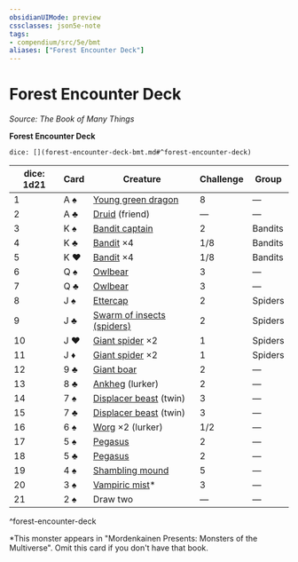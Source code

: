 ```yaml
---
obsidianUIMode: preview
cssclasses: json5e-note
tags:
- compendium/src/5e/bmt
aliases: ["Forest Encounter Deck"]
---
```

# Forest Encounter Deck
*Source: The Book of Many Things* 

**Forest Encounter Deck**

`dice: [](forest-encounter-deck-bmt.md#^forest-encounter-deck)`

| dice: 1d21 | Card | Creature | Challenge | Group |
|------------|------|----------|-----------|-------|
| 1 | A ♠ | [Young green dragon](5E2014官方资源/bestiary/dragon/young-green-dragon.md) | 8 | — |
| 2 | A ♣ | [Druid](5E2014官方资源/bestiary/humanoid/druid.md) (friend) | — | — |
| 3 | K ♠ | [Bandit captain](5E2014官方资源/bestiary/humanoid/bandit-captain.md) | 2 | Bandits |
| 4 | K ♣ | [Bandit](5E2014官方资源/bestiary/humanoid/bandit.md) ×4 | 1/8 | Bandits |
| 5 | K ♥ | [Bandit](5E2014官方资源/bestiary/humanoid/bandit.md) ×4 | 1/8 | Bandits |
| 6 | Q ♠ | [Owlbear](5E2014官方资源/bestiary/monstrosity/owlbear.md) | 3 | — |
| 7 | Q ♣ | [Owlbear](5E2014官方资源/bestiary/monstrosity/owlbear.md) | 3 | — |
| 8 | J ♠ | [Ettercap](5E2014官方资源/bestiary/monstrosity/ettercap.md) | 2 | Spiders |
| 9 | J ♣ | [Swarm of insects (spiders)](5E2014官方资源/bestiary/beast/swarm-of-spiders.md) | 2 | Spiders |
| 10 | J ♥ | [Giant spider](5E2014官方资源/bestiary/beast/giant-spider.md) ×2 | 1 | Spiders |
| 11 | J ♦ | [Giant spider](5E2014官方资源/bestiary/beast/giant-spider.md) ×2 | 1 | Spiders |
| 12 | 9 ♣ | [Giant boar](5E2014官方资源/bestiary/beast/giant-boar.md) | 2 | — |
| 13 | 8 ♣ | [Ankheg](5E2014官方资源/bestiary/monstrosity/ankheg.md) (lurker) | 2 | — |
| 14 | 7 ♠ | [Displacer beast](5E2014官方资源/bestiary/monstrosity/displacer-beast.md) (twin) | 3 | — |
| 15 | 7 ♣ | [Displacer beast](5E2014官方资源/bestiary/monstrosity/displacer-beast.md) (twin) | 3 | — |
| 16 | 6 ♠ | [Worg](5E2014官方资源/bestiary/monstrosity/worg.md) ×2 (lurker) | 1/2 | — |
| 17 | 5 ♠ | [Pegasus](5E2014官方资源/bestiary/celestial/pegasus.md) | 2 | — |
| 18 | 5 ♣ | [Pegasus](5E2014官方资源/bestiary/celestial/pegasus.md) | 2 | — |
| 19 | 4 ♠ | [Shambling mound](5E2014官方资源/bestiary/plant/shambling-mound.md) | 5 | — |
| 20 | 3 ♠ | [Vampiric mist](5E2014官方资源/bestiary/undead/vampiric-mist-mpmm.md)* | 3 | — |
| 21 | 2 ♠ | Draw two | — | — |
^forest-encounter-deck

*This monster appears in "Mordenkainen Presents: Monsters of the Multiverse". Omit this card if you don't have that book.